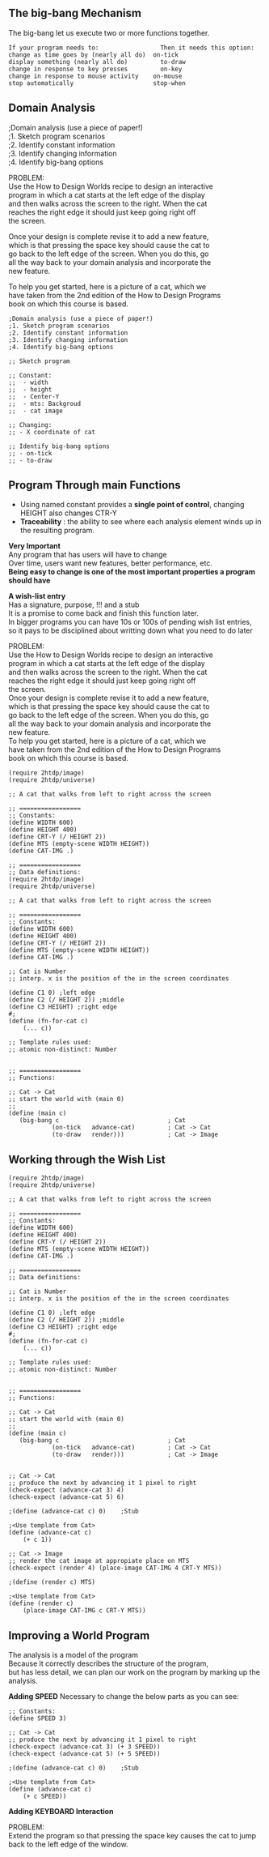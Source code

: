 ## The big-bang Mechanism  
The big-bang let us execute two or more functions together.   
```Racket  
If your program needs to:	              Then it needs this option:   
change as time goes by (nearly all do)	on-tick   
display something (nearly all do)	      to-draw  
change in response to key presses	      on-key  
change in response to mouse activity  	on-mouse  
stop automatically	                    stop-when  
```
## Domain Analysis  

;Domain analysis (use a piece of paper!)  
;1. Sketch program scenarios  
;2. Identify constant information  
;3. Identify changing information  
;4. Identify big-bang options  

PROBLEM:  
Use the How to Design Worlds recipe to design an interactive  
program in which a cat starts at the left edge of the display   
and then walks across the screen to the right. When the cat  
reaches the right edge it should just keep going right off   
the screen.  

Once your design is complete revise it to add a new feature,  
which is that pressing the space key should cause the cat to  
go back to the left edge of the screen. When you do this, go  
all the way back to your domain analysis and incorporate the  
new feature.  

To help you get started, here is a picture of a cat, which we  
have taken from the 2nd edition of the How to Design Programs   
book on which this course is based.  

```Racket
;Domain analysis (use a piece of paper!)
;1. Sketch program scenarios
;2. Identify constant information
;3. Identify changing information
;4. Identify big-bang options

;; Sketch program

;; Constant:
;;  - width
;;  - height
;;  - Center-Y
;;  - mts: Backgroud
;;  - cat image

;; Changing:
;; - X coordinate of cat

;; Identify big-bang options
;; - on-tick
;; - to-draw
```
## Program Through main Functions   
- Using named constant provides a **single point of control**, changing HEIGHT also changes CTR-Y
- **Traceability** : the ability to see where each analysis element winds up in the resulting program.

**Very Important**  
Any program that has users will have to change  
Over time, users want new features, better performance, etc.   
**Being easy to change is one of the most important properties a program should have**  

**A wish-list entry**  
Has a signature, purpose, !!! and a stub  
It is a promise to come back and finish this function later.  
In bigger programs you can have 10s or 100s of pending wish list entries,  
so it pays to be disciplined about writting down what you need to do later  

PROBLEM:   
Use the How to Design Worlds recipe to design an interactive  
program in which a cat starts at the left edge of the display   
and then walks across the screen to the right. When the cat  
reaches the right edge it should just keep going right off   
the screen.  
Once your design is complete revise it to add a new feature,   
which is that pressing the space key should cause the cat to  
go back to the left edge of the screen. When you do this, go  
all the way back to your domain analysis and incorporate the  
new feature.  
To help you get started, here is a picture of a cat, which we  
have taken from the 2nd edition of the How to Design Programs   
book on which this course is based.  
```Racket
(require 2htdp/image)
(require 2htdp/universe)

;; A cat that walks from left to right across the screen

;; =================
;; Constants:
(define WIDTH 600)
(define HEIGHT 400)
(define CRT-Y (/ HEIGHT 2))
(define MTS (empty-scene WIDTH HEIGHT))
(define CAT-IMG .)

;; =================
;; Data definitions:
(require 2htdp/image)
(require 2htdp/universe)

;; A cat that walks from left to right across the screen

;; =================
;; Constants:
(define WIDTH 600)
(define HEIGHT 400)
(define CRT-Y (/ HEIGHT 2))
(define MTS (empty-scene WIDTH HEIGHT))
(define CAT-IMG .)

;; Cat is Number
;; interp. x is the position of the in the screen coordinates

(define C1 0) ;left edge
(define C2 (/ HEIGHT 2)) ;middle
(define C3 HEIGHT) ;right edge
#;
(define (fn-for-cat c)
    (... c))

;; Template rules used:
;; atomic non-distinct: Number


;; =================
;; Functions:

;; Cat -> Cat
;; start the world with (main 0)
;; 
(define (main c)
   (big-bang c                              ; Cat
            (on-tick   advance-cat)         ; Cat -> Cat
            (to-draw   render)))            ; Cat -> Image
```

## Working through the Wish List
```Racket
(require 2htdp/image)
(require 2htdp/universe)

;; A cat that walks from left to right across the screen

;; =================
;; Constants:
(define WIDTH 600)
(define HEIGHT 400)
(define CRT-Y (/ HEIGHT 2))
(define MTS (empty-scene WIDTH HEIGHT))
(define CAT-IMG .)

;; =================
;; Data definitions:

;; Cat is Number
;; interp. x is the position of the in the screen coordinates

(define C1 0) ;left edge
(define C2 (/ HEIGHT 2)) ;middle
(define C3 HEIGHT) ;right edge
#;
(define (fn-for-cat c)
    (... c))

;; Template rules used:
;; atomic non-distinct: Number


;; =================
;; Functions:

;; Cat -> Cat
;; start the world with (main 0)
;; 
(define (main c)
   (big-bang c                              ; Cat
            (on-tick   advance-cat)         ; Cat -> Cat
            (to-draw   render)))            ; Cat -> Image


;; Cat -> Cat
;; produce the next by advancing it 1 pixel to right
(check-expect (advance-cat 3) 4)
(check-expect (advance-cat 5) 6)

;(define (advance-cat c) 0)    ;Stub 

;<Use template from Cat>
(define (advance-cat c)
    (+ c 1))

;; Cat -> Image
;; render the cat image at appropiate place on MTS 
(check-expect (render 4) (place-image CAT-IMG 4 CRT-Y MTS))

;(define (render c) MTS)

;<Use template from Cat>
(define (render c)
    (place-image CAT-IMG c CRT-Y MTS))
```
## Improving a World Program  
The analysis is a model of the program  
Because it correctly describes the structure of the program,  
but has less detail, we can plan our work on the program by marking up the analysis.  

**Adding SPEED**
Necessary to change the below parts as you can see:  
```Racket   
;; Constants:
(define SPEED 3)

;; Cat -> Cat
;; produce the next by advancing it 1 pixel to right
(check-expect (advance-cat 3) (+ 3 SPEED))
(check-expect (advance-cat 5) (+ 5 SPEED))

;(define (advance-cat c) 0)    ;Stub 

;<Use template from Cat>
(define (advance-cat c)
    (+ c SPEED))
```

**Adding KEYBOARD Interaction**

PROBLEM:  
Extend the program so that pressing the space key causes the cat to jump back to the left edge of the window.  





